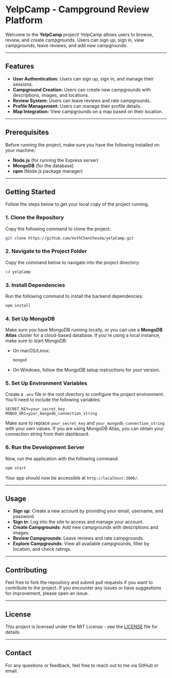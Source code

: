 


# **YelpCamp - Campground Review Platform**

Welcome to the **YelpCamp** project! YelpCamp allows users to browse, review, and create campgrounds. Users can sign up, sign in, view campgrounds, leave reviews, and add new campgrounds.

---

## **Features**

- **User Authentication:** Users can sign up, sign in, and manage their sessions.
- **Campground Creation:** Users can create new campgrounds with descriptions, images, and locations.
- **Review System:** Users can leave reviews and rate campgrounds.
- **Profile Management:** Users can manage their profile details.
- **Map Integration:** View campgrounds on a map based on their location.

---

## **Prerequisites**

Before running the project, make sure you have the following installed on your machine:

- **Node.js** (for running the Express server)
- **MongoDB** (for the database)
- **npm** (Node.js package manager)

---

## **Getting Started**

Follow the steps below to get your local copy of the project running.

### **1. Clone the Repository**

Copy the following command to clone the project:

```bash
git clone https://github.com/VuthChanChesda/yelpCamp.git
```

### **2. Navigate to the Project Folder**

Copy the command below to navigate into the project directory:

```bash
cd yelpCamp
```

### **3. Install Dependencies**

Run the following command to install the backend dependencies:

```bash
npm install
```

### **4. Set Up MongoDB**

Make sure you have MongoDB running locally, or you can use a **MongoDB Atlas** cluster for a cloud-based database. If you're using a local instance, make sure to start MongoDB:

- On macOS/Linux:

  ```bash
  mongod
  ```

- On Windows, follow the MongoDB setup instructions for your version.

### **5. Set Up Environment Variables**

Create a `.env` file in the root directory to configure the project environment. You’ll need to include the following variables:

```
SECRET_KEY=your_secret_key
MONGO_URI=your_mongodb_connection_string
```

Make sure to replace `your_secret_key` and `your_mongodb_connection_string` with your own values. If you are using MongoDB Atlas, you can obtain your connection string from their dashboard.

### **6. Run the Development Server**

Now, run the application with the following command:

```bash
npm start
```

Your app should now be accessible at `http://localhost:3000/`.

---

## **Usage**

- **Sign up**: Create a new account by providing your email, username, and password.
- **Sign in**: Log into the site to access and manage your account.
- **Create Campgrounds**: Add new campgrounds with descriptions and images.
- **Review Campgrounds**: Leave reviews and rate campgrounds.
- **Explore Campgrounds**: View all available campgrounds, filter by location, and check ratings.

---

## **Contributing**

Feel free to fork the repository and submit pull requests if you want to contribute to the project. If you encounter any issues or have suggestions for improvement, please open an issue.

---

## **License**

This project is licensed under the MIT License - see the [LICENSE](LICENSE) file for details.

---

## **Contact**

For any questions or feedback, feel free to reach out to me via GitHub or email.

